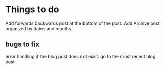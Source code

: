 <h1>Things to do</h1>
Add forwards backwards post at the bottom of the post.
Add Archive post organized by dates and months.

<h2>bugs to fix</h2>
error handling if the blog post does not exist. go to the most recent blog post